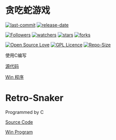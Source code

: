 # 贪吃蛇游戏

[![last-commit](https://img.shields.io/github/last-commit/HollowMan6/Retro-Snaker)](../../graphs/commit-activity)
[![release-date](https://img.shields.io/github/release-date/HollowMan6/Retro-Snaker)](../../releases)

[![Followers](https://img.shields.io/github/followers/HollowMan6?style=social)](https://github.com/HollowMan6?tab=followers)
[![watchers](https://img.shields.io/github/watchers/HollowMan6/Retro-Snaker?style=social)](../../watchers)
[![stars](https://img.shields.io/github/stars/HollowMan6/Retro-Snaker?style=social)](../../stargazers)
[![forks](https://img.shields.io/github/forks/HollowMan6/Retro-Snaker?style=social)](../../network/members)

[![Open Source Love](https://badges.frapsoft.com/os/v1/open-source.svg?v=103)](https://hollowman6.github.io/fund.html)
[![GPL Licence](https://badges.frapsoft.com/os/gpl/gpl.svg?v=103)](https://opensource.org/licenses/GPL-3.0/)
[![Repo-Size](https://img.shields.io/github/repo-size/HollowMan6/Retro-Snaker.svg)](../../archive/master.zip)

使用C编写

[源代码](贪吃蛇游戏.c)

[Win 程序](贪吃蛇游戏.exe)

# Retro-Snaker

Programmed by C

[Source Code](贪吃蛇游戏.c)

[Win Program](贪吃蛇游戏.exe)

